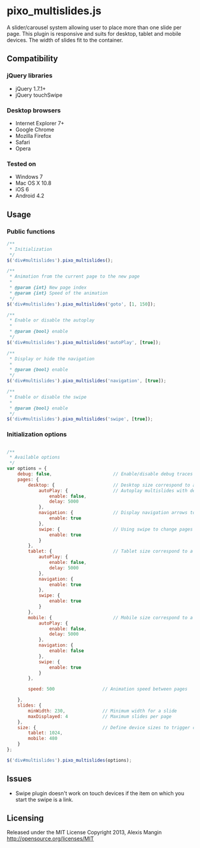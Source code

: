 # pixo_multislides.js
A slider/carousel system allowing user to place more than one slide per page.
This plugin is responsive and suits for desktop, tablet and mobile devices.
The width of slides fit to the container.

## Compatibility

### jQuery libraries

* jQuery 1.7.1+
* jQuery touchSwipe

### Desktop browsers

* Internet Explorer 7+
* Google Chrome
* Mozilla Firefox
* Safari
* Opera

### Tested on

* Windows 7
* Mac OS X 10.8
* iOS 6
* Android 4.2


## Usage

### Public functions

```javascript
/**
 * Initialization
 */
$('div#multislides').pixo_multislides(); 

/**
 * Animation from the current page to the new page
 * 
 * @param {int} New page index 
 * @param {int} Speed of the animation
 */
$('div#multislides').pixo_multislides('goto', [1, 150]);

/**
 * Enable or disable the autoplay
 * 
 * @param {bool} enable
 */
$('div#multislides').pixo_multislides('autoPlay', [true]);

/**
 * Display or hide the navigation
 * 
 * @param {bool} enable
 */
$('div#multislides').pixo_multislides('navigation', [true]);

/**
 * Enable or disable the swipe
 * 
 * @param {bool} enable
 */
$('div#multislides').pixo_multislides('swipe', [true]);
```

### Initialization options

```javascript

/**
 * Available options
 */
var options = {
	debug: false,						// Enable/disable debug traces
	pages: {
		desktop: {						// Desktop size correspond to a screen width size "tablet" +1
			autoPlay: {					// Autoplay multislides with delay between pages
				enable: false,
				delay: 5000
			},
			navigation: {				// Display navigation arrows to change pages
				enable: true
			},
			swipe: {					// Using swipe to change pages
				enable: true
			}
		},
		tablet: {						// Tablet size correspond to a screen width size between "tablet" and "mobile" +1
			autoPlay: {
				enable: false,
				delay: 5000
			},
			navigation: {
				enable: true
			},
			swipe: {				
				enable: true
			}
		},
		mobile: {						// Mobile size correspond to a screen width equal or under the size "mobile"
			autoPlay: {
				enable: false,
				delay: 5000
			},
			navigation: {
				enable: false
			},
			swipe: {				
				enable: true
			}
		},

		speed: 500					// Animation speed between pages

	},
	slides: {
		minWidth: 230,				// Minimum width for a slide
		maxDisplayed: 4				// Maximum slides per page
	},
	size: {							// Define device sizes to trigger changes coming from page parameters
		tablet: 1024,
		mobile: 480
	}
};

$('div#multislides').pixo_multislides(options); 

```

## Issues

* Swipe plugin doesn't work on touch devices if the item on which you start the swipe is a link.

## Licensing

Released under the MIT License
Copyright 2013, Alexis Mangin
http://opensource.org/licenses/MIT